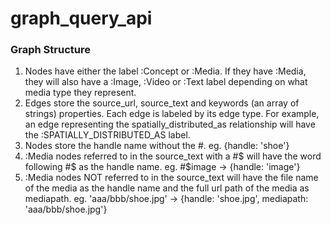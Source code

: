 graph_query_api
===============

### Graph Structure
1. Nodes have either the label :Concept or :Media. If they have :Media, they will also have a :Image, :Video or :Text label depending on what media type they represent.
2. Edges store the source_url, source_text and keywords (an array of strings) properties. Each edge is labeled by its edge type. For example, an edge representing the spatially_distributed_as relationship will have the :SPATIALLY_DISTRIBUTED_AS label.
3. Nodes store the handle name without the #. eg. {handle: 'shoe'}
4. :Media nodes referred to in the source_text with a #$ will have the word following #$ as the handle name. eg. #$image -> {handle: 'image'}
5. :Media nodes NOT referred to in the source_text will have the file name of the media as the handle name and the full url path of the media as mediapath. eg. 'aaa/bbb/shoe.jpg' -> {handle: 'shoe.jpg', mediapath: 'aaa/bbb/shoe.jpg'}
